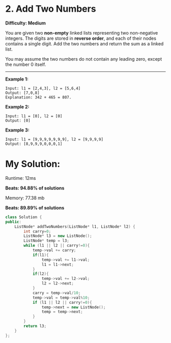 # 2. Add Two Numbers

**Difficulty: Medium**

You are given two **non-empty** linked lists representing two non-negative integers. The digits are stored in **reverse order**, and each of their nodes contains a single digit. Add the two numbers and return the sum as a linked list.

You may assume the two numbers do not contain any leading zero, except the number 0 itself.

---

**Example 1:**

	Input: l1 = [2,4,3], l2 = [5,6,4]
	Output: [7,0,8]
	Explanation: 342 + 465 = 807.

**Example 2:**

	Input: l1 = [0], l2 = [0]
	Output: [0]

**Example 3:**

	Input: l1 = [9,9,9,9,9,9,9], l2 = [9,9,9,9]
	Output: [8,9,9,9,0,0,0,1]

# My Solution:

Runtime: 12ms

**Beats: 94.88% of solutions**

Memory: 77.38 mb

**Beats: 89.89% of solutions**

```C++
class Solution {
public:
    ListNode* addTwoNumbers(ListNode* l1, ListNode* l2) {
        int carry=0;
        ListNode* l3 = new ListNode();
        ListNode* temp = l3;
        while (l1 || l2 || carry!=0){
            temp->val += carry;
            if(l1){
                temp->val += l1->val;
                l1 = l1->next;
            }
            if(l2){
                temp->val += l2->val;
                l2 = l2->next;
            }
            carry = temp->val/10;
            temp->val = temp->val%10;
            if (l1 || l2 || carry!=0){
                temp->next = new ListNode();
                temp = temp->next;
            }
        }
        return l3;
    }
};
```

